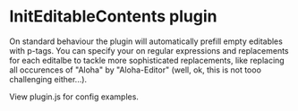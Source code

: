 InitEditableContents plugin
===========================

On standard behaviour the plugin will automatically prefill empty editables with p-tags. You can specify your on regular expressions and replacements for each editalbe to tackle more sophisticated replacements, like replacing all occurences of "Aloha" by "Aloha-Editor" (well, ok, this is not tooo challenging either...).

View plugin.js for config examples.
